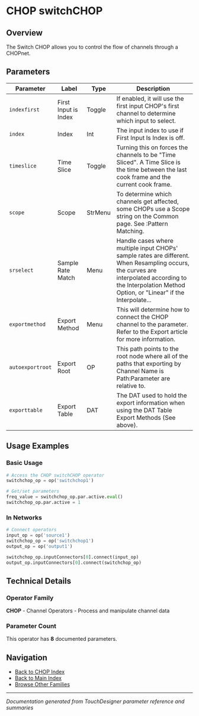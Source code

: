 # CHOP switchCHOP

## Overview

The Switch CHOP allows you to control the flow of channels through a CHOPnet.

## Parameters

| Parameter | Label | Type | Description |
|-----------|-------|------|-------------|
| `indexfirst` | First Input is Index | Toggle | If enabled, it will use the first input CHOP's first channel to determine which input to select. |
| `index` | Index | Int | The input index to use if First Input Is Index is off. |
| `timeslice` | Time Slice | Toggle | Turning this on forces the channels to be "Time Sliced".  A Time Slice is the time between the last cook frame and the current cook frame. |
| `scope` | Scope | StrMenu | To determine which channels get affected, some CHOPs use a Scope string on the Common page. See :Pattern Matching. |
| `srselect` | Sample Rate Match | Menu | Handle cases where multiple input CHOPs' sample rates are different. When Resampling occurs, the curves are interpolated according to the Interpolation Method Option, or "Linear" if the Interpolate... |
| `exportmethod` | Export Method | Menu | This will determine how to connect the CHOP channel to the parameter. Refer to the Export article for more information. |
| `autoexportroot` | Export Root | OP | This path points to the root node where all of the paths that exporting by Channel Name is Path:Parameter are relative to. |
| `exporttable` | Export Table | DAT | The DAT used to hold the export information when using the DAT Table Export Methods (See above). |

## Usage Examples

### Basic Usage

```python
# Access the CHOP switchCHOP operator
switchchop_op = op('switchchop1')

# Get/set parameters
freq_value = switchchop_op.par.active.eval()
switchchop_op.par.active = 1
```

### In Networks

```python
# Connect operators
input_op = op('source1')
switchchop_op = op('switchchop1')
output_op = op('output1')

switchchop_op.inputConnectors[0].connect(input_op)
output_op.inputConnectors[0].connect(switchchop_op)
```

## Technical Details

### Operator Family

**CHOP** - Channel Operators - Process and manipulate channel data

### Parameter Count

This operator has **8** documented parameters.

## Navigation

- [Back to CHOP Index](../CHOP/CHOP_INDEX.md)
- [Back to Main Index](../OPERATORS_INDEX.md)
- [Browse Other Families](../OPERATORS_INDEX.md#quick-navigation)

---
*Documentation generated from TouchDesigner parameter reference and summaries*
